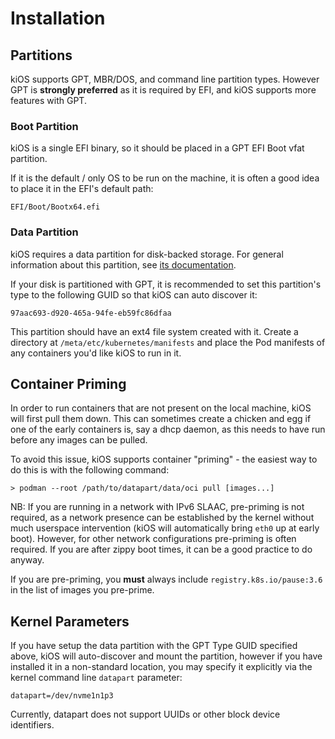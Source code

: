 # Installation

## Partitions

kiOS supports GPT, MBR/DOS, and command line partition types. However
GPT is **strongly preferred** as it is required by EFI, and kiOS
supports more features with GPT.

### Boot Partition

kiOS is a single EFI binary, so it should be placed in a GPT EFI Boot
vfat partition.

If it is the default / only OS to be run on the machine, it is often a
good idea to place it in the EFI's default path:

```
EFI/Boot/Bootx64.efi
```

### Data Partition

kiOS requires a data partition for disk-backed storage. For general
information about this partition, see [its documentation](./datapart.md).

If your disk is partitioned with GPT, it is recommended to set this
partition's type to the following GUID so that kiOS can auto discover
it:

```
97aac693-d920-465a-94fe-eb59fc86dfaa
```

This partition should have an ext4 file system created with it. Create a
directory at `/meta/etc/kubernetes/manifests` and place the Pod
manifests of any containers you'd like kiOS to run in it.

## Container Priming

In order to run containers that are not present on the local machine,
kiOS will first pull them down. This can sometimes create a chicken and
egg if one of the early containers is, say a dhcp daemon, as this needs
to have run before any images can be pulled.

To avoid this issue, kiOS supports container "priming" - the easiest way
to do this is with the following command:

```
> podman --root /path/to/datapart/data/oci pull [images...]
```

NB: If you are running in a network with IPv6 SLAAC, pre-priming is not
required, as a network presence can be established by the kernel without
much userspace intervention (kiOS will automatically bring `eth0` up at
early boot). However, for other network configurations pre-priming is
often required. If you are after zippy boot times, it can be a good
practice to do anyway.

If you are pre-priming, you **must** always include
`registry.k8s.io/pause:3.6` in the list of images you pre-prime.

## Kernel Parameters

If you have setup the data partition with the GPT Type GUID specified
above, kiOS will auto-discover and mount the partition, however if you
have installed it in a non-standard location, you may specify it
explicitly via the kernel command line `datapart` parameter:

```
datapart=/dev/nvme1n1p3
```

Currently, datapart does not support UUIDs or other block device
identifiers.
